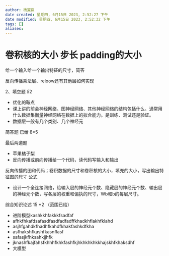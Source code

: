 ```yaml
---
author: 杨翼臣
date created: 星期四, 6月15日 2023, 2:52:27 下午
date modified: 星期四, 6月15日 2023, 2:52:32 下午
tags: []
aliases: 
---
```


# 卷积核的大小 步长 padding的大小
给一个输入给一个输出特征的尺寸，简答

反向传播乘法层、reloow还有其他层如何实现

2、填空题 *5*2
- 优化的鞍点
- 课上讲的前会神经网络、图神经网络、其他神经网络的结构包括什么、通常用什么数据集衡量神经网络在数据上的拟合能力。是训练、测试还是验证。
- 数据层一般有几个类别、几个神经元

简答题 已给 8\*5 

最后两道题
- 苹果橘子梨
- 反向传播或前向传播给一个代码，读代码写输入和输出

反向传播的图和代码；卷积数据的尺寸和卷积核的大小，填充的大小，写出输出特征图的尺寸
公式
- 设计一个全连接网络，给输入层的神经元个数、隐藏层的神经元个数、输出层的神经元个数，写各层的权重和偏执的尺寸，Wb和b的每层尺寸。

综合知识论述 15 \*2 （范围已给）

- 进阶模型kashkkhfakkkfsadfaf
- afhkfhkafdsafasdfasdfadfadffkhadkhflakhfklahd
- asjhfgahdkfhadhfkahdfkhakfashkdfkha
- asfhakshfkashfkasnflasf
- safasjkfhksahkjjhfk
- jknashfkajfahsfkhhhfkhkfashfkjhkhkhkhkkhajskhfkhaksdhf
- 大模型




